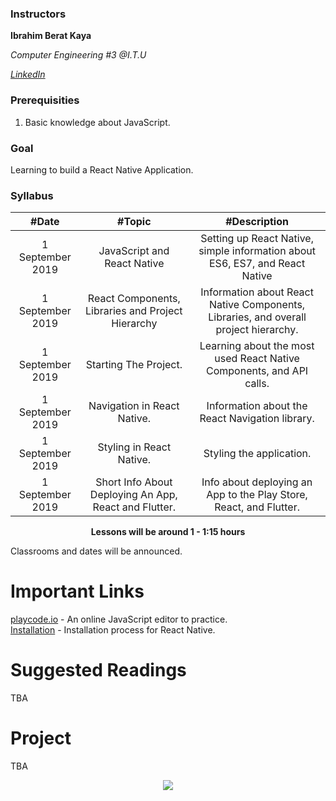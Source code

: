 ### Instructors

**Ibrahim Berat Kaya**

*Computer Engineering #3 @I.T.U*

[*LinkedIn*](https://www.linkedin.com/in/ibrahim-berat-kaya-0510b6193/)


### Prerequisities
1. Basic knowledge about JavaScript.

### Goal

Learning to build a React Native Application.

### Syllabus

|  #Date |  #Topic  | #Description  |
| :------------: | :------------: | :------------: |
| 1 September 2019 | JavaScript and React Native | Setting up React Native, simple information about ES6, ES7, and React Native |
| 1 September 2019  | React Components, Libraries and Project Hierarchy  | Information about React Native Components, Libraries, and overall project hierarchy.   |
| 1 September 2019  |  Starting The Project.  | Learning about the most used React Native Components, and API calls.   |
| 1 September 2019  |  Navigation in React Native.  | Information about the React Navigation library.  |
| 1 September 2019  |  Styling in React Native.  | Styling the application.  |
| 1 September 2019  |  Short Info About Deploying An App, React and Flutter. |  Info about deploying an App to the Play Store, React, and Flutter.  |


<p align="center"><b>Lessons will be around 1 - 1:15 hours</b></p>

Classrooms and dates will be announced.

# Important Links

[playcode.io](https://playcode.io/online-javascript-editor) - An online JavaScript editor to practice. 
<br/>
[Installation](https://facebook.github.io/react-native/docs/getting-started) - Installation process for React Native. 

# Suggested Readings

TBA

# Project
TBA


<p align="center">
  <a href="//ituacm.com" target="_blank">
    <img src="https://ituacm.com/wp-content/uploads/2017/08/itu-logo.png">
  </a>
</p>
